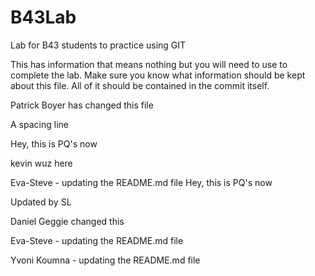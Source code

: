 # B43Lab
Lab for B43 students to practice using GIT

This has information that means nothing but you will need to use to complete the lab.
Make sure you know what information should be kept about this file. All of it should be contained in the commit itself.

Patrick Boyer has changed this file

A spacing line


Hey, this is PQ's now

kevin wuz here

Eva-Steve - updating the README.md file
Hey, this is PQ's now

Updated by SL

Daniel Geggie changed this



Eva-Steve - updating the README.md file


Yvoni Koumna - updating the README.md file 



